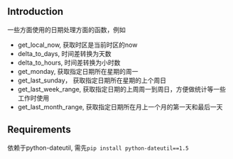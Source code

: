 ## Introduction

一些方面使用的日期处理方面的函数，例如
- get_local_now, 获取时区是当前时区的now
- delta_to_days, 时间差转换为天数
- delta_to_hours, 时间差转换为小时数
- get_monday, 获取指定日期所在星期的周一
- get_last_sunday， 获取指定日期所在星期的上个周日
- get_last_week_range, 获取指定日期的上周周一到周日，方便做统计等一些工作时使用
- get_last_month_range, 获取指定日期所在月上一个月的第一天和最后一天

## Requirements

依赖于python-dateutil, 需先`pip install python-dateutil==1.5`
